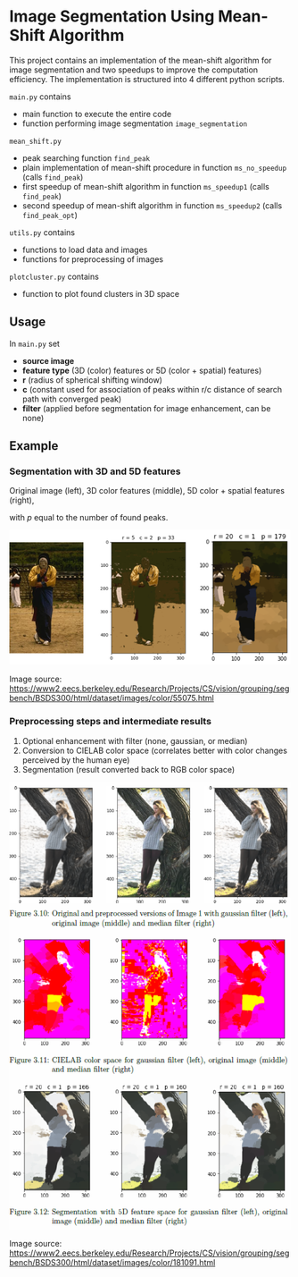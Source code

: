 # Image Segmentation Using Mean-Shift Algorithm

This project contains an implementation of the mean-shift algorithm for image segmentation and two speedups to improve the computation 
efficiency. The implementation is structured into 4 different python scripts.

``main.py`` contains
- main function to execute the entire code
- function performing image segmentation ``image_segmentation``


``mean_shift.py``
- peak searching function ``find_peak``
- plain implementation of mean-shift procedure in function ``ms_no_speedup`` (calls ``find_peak``)
- first speedup of mean-shift algorithm in function ``ms_speedup1`` (calls ``find_peak``)
- second speedup of mean-shift algorithm in function ``ms_speedup2`` (calls ``find_peak_opt``)

``utils.py`` contains
- functions to load data and images
- functions for preprocessing of images

``plotcluster.py`` contains
- function to plot found clusters in 3D space

## Usage
In ``main.py`` set
- **source image**
- **feature type** (3D (color) features or 5D (color + spatial) features)
- **r** (radius of spherical shifting window)
- **c** (constant used for association of peaks within r/c distance of search path with converged peak)
- **filter** (applied before segmentation for image enhancement, can be none)

## Example

### Segmentation with 3D and 5D features 

Original image (left), 3D color features (middle), 5D color + spatial features (right),

with *p* equal to the number of found peaks.

![3D_1](./results/results_img2.png)

Image source: https://www2.eecs.berkeley.edu/Research/Projects/CS/vision/grouping/segbench/BSDS300/html/dataset/images/color/55075.html

### Preprocessing steps and intermediate results

1. Optional enhancement with filter (none, gaussian, or median)
2. Conversion to CIELAB color space (correlates better with color changes perceived by the human eye)
3. Segmentation (result converted back to RGB color space)


![](./results/filter_cielab_results_img1.PNG)

Image source: https://www2.eecs.berkeley.edu/Research/Projects/CS/vision/grouping/segbench/BSDS300/html/dataset/images/color/181091.html